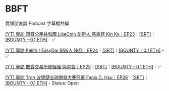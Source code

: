 # BBFT
寶博朋友說 Podcast 字幕檔共編

[[YT] 專訪 讚賞公民共和國 LikeCoin 創辦人 高重建 Kin Ko｜EP23](https://youtu.be/P69AS9ORPmM)｜[[SRT]](https://github.com/dAAAb/BBFT/blob/master/ep23%20_%20%E6%B5%81%E5%8B%95%E6%B0%91%E4%B8%BB%EF%BC%8C%E6%88%91%E5%80%91%E6%8F%A1%E6%9C%89%E5%A4%9A%E5%B0%91%E5%83%B9%E5%80%BC%E3%80%90%E8%AE%9A%E8%B3%9E%E5%85%B1%E5%92%8C%E5%9C%8B%E3%80%91.mp3-%E5%AD%97%E5%B9%95.srt)｜[[BOUNTY - 0.1 ETH]](https://gitcoin.co/issue/dAAAb/BBFT/2/4117) - ✅

[[YT] 專訪 Pelith / EasyDai 創辦人 陳品｜EP24](https://youtu.be/IVYUavzNgns)｜[[SRT]](https://github.com/dAAAb/BBFT/blob/master/ep24_%E4%BD%A0%E6%95%A2%E8%B2%B7%E5%B0%B1%E6%98%AF%E4%BD%A0%E7%9A%84v3.mp3-%E5%AD%97%E5%B9%95.srt)｜[[BOUNTY - 0.1 ETH]](https://gitcoin.co/issue/dAAAb/BBFT/6/4136) - ✅

[[YT] 專訪 數寶交易所總經理 徐崇寶｜EP25](https://youtu.be/xrLd63OH6t0)｜[[SRT]](https://github.com/dAAAb/BBFT/blob/master/ep25%20%E6%AF%94%E7%89%B9%E5%B9%A3%E5%90%88%E9%81%A9%E7%95%B6%E7%90%86%E8%B2%A1%E5%B7%A5%E5%85%B7%E5%97%8E%EF%BC%9F.mp3-%E5%AD%97%E5%B9%95.srt)｜[[BOUNTY - 0.1 ETH]](https://gitcoin.co/issue/dAAAb/BBFT/8/4144) - ✅

[[YT] 專訪 Tron 波場鏈全球開發大賽冠軍 Fenix C. Hsu｜EP26](https://youtu.be/orBz-l2WSvg)｜[[SRT]](https://github.com/dAAAb/BBFT/blob/master/ep26%20diss%20dapp%20%E7%9A%84%E7%94%B7%E4%BA%BA%20%E3%80%90%E4%B8%8D%E6%9C%8D%E4%BE%86%E8%BE%AF%E3%80%91.mp3.mp3-%E5%AD%97%E5%B9%95.srt)｜[[BOUNTY - 0.1 ETH]](https://gitcoin.co/issue/dAAAb/BBFT/10/4163) - Status: Open